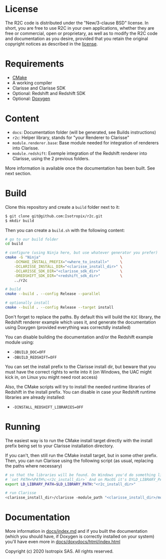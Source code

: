 # License

The R2C code is distributed under the "New/3-clause BSD" license. In short, you are free to use R2C
in your own applications, whether they are free or commercial, open or proprietary, as well as to modify
the R2C code and documentation as you desire, provided that you retain the original copyright notices as
described in the [license](./License.txt).

# Requirements

- [CMake](https://cmake.org/)
- A working compiler
- Clarisse and Clarisse SDK
- Optional: Redshift and Redshift SDK
- Optional: [Doxygen](https://www.doxygen.nl/download.html)

# Content

- `docs`: Documentation folder (will be generated, see Builds instructions)
- `r2c`: Helper library, stands for "your Renderer to Clarisse"
- `module.renderer.base`: Base module needed for integration of renderers into Clarisse.
- `module.redshift`: Exemple integration of the Redshift renderer into Clarisse, using the 2 previous folders.

More information is available once the documentation has been built. See next section.

# Build

Clone this repository and create a `build` folder next to it:

```sh
$ git clone git@github.com:Isotropix/r2c.git
$ mkdir build
```

Then you can create a `build.sh` with the following content:

```sh
# go to our build folder
cd build

# configure (using Ninja here, but use whatever generator you prefer)
cmake -G "Ninja"                                    \
    -DCMAKE_INSTALL_PREFIX="<where_to_install>"     \
    -DCLARISSE_INSTALL_DIR="<clarisse_install_dir>" \
    -DCLARISSE_SDK_DIR="<clarisse_sdk_dir>"         \
    -DREDSHIFT_SDK_DIR="<redshift_sdk_dir>"         \
    ../r2c

# build
cmake --build . --config Release --parallel

# optionally install
cmake --build . --config Release --target install
```

Don't forget to replace the paths. By default this will build the `R2C`
library, the Redshift renderer example which uses it, and generate the
documentation using Doxygen (provided everything was correctdly installed)

You can disable building the documentation and/or the Redshift example module using:

- `-DBUILD_DOC=OFF`
- `-DBUILD_REDSHIFT=OFF`

You can set the install prefix to the Clarisse install dir, but beware that you must have the
correct rights to write into it (on Windows, the UAC might kick in, on Linux you might need root
access)

Also, the CMake scripts will try to install the needed runtime libraries of Redshift in the
install prefix. You can disable in case your Redshift runtime libraries are already installed:

- `-DINSTALL_REDSHIFT_LIBRARIES=OFF`

# Running

The easiest way is to run the CMake install target directly with the install prefix
being set to your Clarisse installation directory.

If you can't, then still run the CMake install target, but in some other prefix. Then,
you can run Clarisse using the following script (as usual, replacing the paths where
necessary)

```sh
# so that the libraries will be found. On Windows you'd do something like
# `set PATH=%PATH%;<r2c_install_dir>` And on MacOS it's DYLD_LIBRARY_PATH
export LD_LIBRARY_PATH=$LD_LIBRARY_PATH:"<r2c_install_dir>"

# run Clarisse
<clarisse_install_dir>/clarisse -module_path "<clarisse_install_dir>/module" "<r2c_install_dir>/module"
```

# Documentation

More information in [docs/index.md](./docs/index.md) and if you built the documentation (which you should have,
if Doxygen is correctly installed on your system) you'll have even more in [docs/doxydocs/html/index.html](./docs/doxydocs/html/index.html)

Copyright (c) 2020 Isotropix SAS. All rights reserved.
